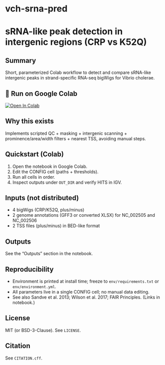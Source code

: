 # vch-srna-pred

# sRNA-like peak detection in intergenic regions (CRP vs K52Q)

## Summary
Short, parameterized Colab workflow to detect and compare sRNA-like intergenic peaks in strand-specific RNA-seq bigWigs for Vibrio cholerae.

## 🚀 Run on Google Colab

[![Open In Colab](https://colab.research.google.com/assets/colab-badge.svg)](https://colab.research.google.com/github/renatoerss/vch-srna-pred/blob/main/vch-srna-detection.ipynb)


## Why this exists
Implements scripted QC + masking + intergenic scanning + prominence/area/width filters + nearest TSS, avoiding manual steps.

## Quickstart (Colab)
1) Open the notebook in Google Colab.  
2) Edit the CONFIG cell (paths + thresholds).  
3) Run all cells in order.  
4) Inspect outputs under `OUT_DIR` and verify HITS in IGV.

## Inputs (not distributed)
- 4 bigWigs (CRP/K52Q, plus/minus)
- 2 genome annotations (GFF3 or converted XLSX) for NC_002505 and NC_002506
- 2 TSS files (plus/minus) in BED-like format

## Outputs
See the “Outputs” section in the notebook.

## Reproducibility
- Environment is printed at install time; freeze to `env/requirements.txt` or `env/environment.yml`.
- All parameters live in a single CONFIG cell; no manual data editing.
- See also Sandve et al. 2013; Wilson et al. 2017; FAIR Principles. (Links in notebook.)

## License
MIT (or BSD-3-Clause). See `LICENSE`.

## Citation
See `CITATION.cff`.
